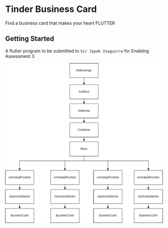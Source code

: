 # Tinder Business Card

Find a business card that makes your heart FLUTTER

## Getting Started

A flutter program to be submitted to `Sir Jopak Isaguirre` for Enabling Assessment 3

![alt text](https://github.com/TheSciCoder3000/flutter-Business-card/blob/main/Main.png?raw=true)
